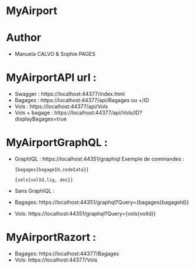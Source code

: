 # MyAirport
# Author
* Manuela CALVO & Sophie PAGES


# MyAirportAPI url :
* Swagger : https://localhost:44377/index.html
* Bagages : https://localhost:44377/api/Bagages  ou +/ID
* Vols : https://localhost:44377/api/Vols
* Vols + bagage : https://localhost:44377/api/Vols/ID?displayBagages=true

# MyAirportGraphQL :
* GraphIQL : https://localhost:44351/graphiql
 Exemple de commandes : 
	```
	{bagages{bagageId,codeIata}}
	```
	```
	{vols{volId,lig, des}}
	```
	
* Sans GraphIQL : 
* Bagages: https://localhost:44351/graphql?Query={bagages{bagageId}}
* Vols: https://localhost:44351/graphql?Query={vols{volId}}

# MyAirportRazort :
* Bagages: https://localhost:44377/Bagages
* Vols: https://localhost:44377/Vols
